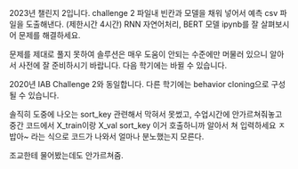 2023년 챌린지 2입니다.
challenge 2 파일내 빈칸과 모델을 채워 넣어서 예측 csv 파일을 도출해낸다. (제한시간 4시간)
RNN 자연어처리, BERT 모델 ipynb를 잘 살펴보시어 문제를 해결하세요.

문제를 제대로 풀지 못하여 솔루션은 매우 도움이 안되는 수준에만 머물러 있으니 알아서 사전에 잘 준비하시기 바랍니다.
다음 학기에는 바뀔 수 있습니다.

2020년 IAB Challenge 2와 동일합니다.
다른 학기에는 behavior cloning으로 구성될 수 있습니다.

솔직히 도중에 나오는 sort_key 관련해서 막혀서 못썼고,
수업시간에 안가르쳐줘놓고 중간 코드에서 X_train이랑 X_val sort_key 이거 호출하니까 알아서 쳐 입력하세요 ㅈ밥아~ 라는 식으로 코드가 나와서 
얼마나 분노했는지 모른다.

조교한테 물어봤는데도 안가르쳐줌.
